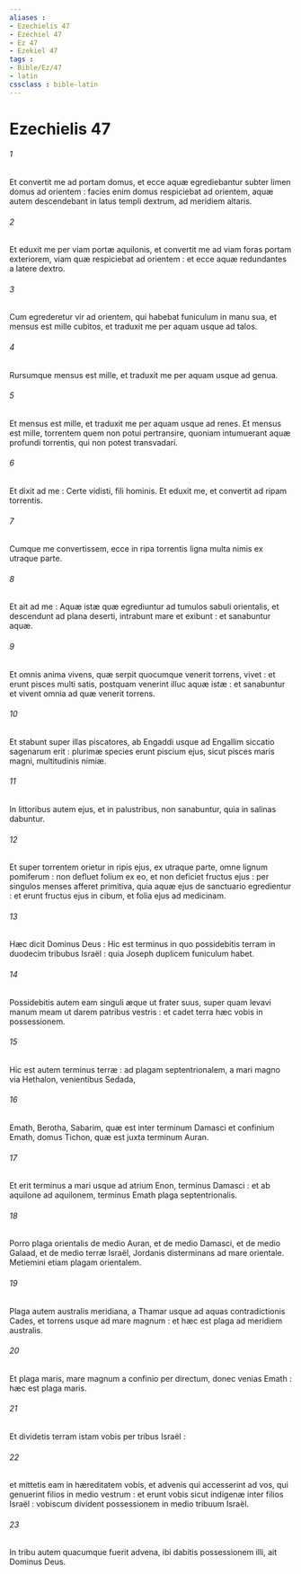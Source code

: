 ```yaml
---
aliases : 
- Ezechielis 47
- Ézéchiel 47
- Ez 47
- Ezekiel 47
tags : 
- Bible/Ez/47
- latin
cssclass : bible-latin
---
```


# Ezechielis 47

###### 1
Et convertit me ad portam domus, et ecce aquæ egrediebantur subter limen domus ad orientem : facies enim domus respiciebat ad orientem, aquæ autem descendebant in latus templi dextrum, ad meridiem altaris.
###### 2
Et eduxit me per viam portæ aquilonis, et convertit me ad viam foras portam exteriorem, viam quæ respiciebat ad orientem : et ecce aquæ redundantes a latere dextro.
###### 3
Cum egrederetur vir ad orientem, qui habebat funiculum in manu sua, et mensus est mille cubitos, et traduxit me per aquam usque ad talos.
###### 4
Rursumque mensus est mille, et traduxit me per aquam usque ad genua.
###### 5
Et mensus est mille, et traduxit me per aquam usque ad renes. Et mensus est mille, torrentem quem non potui pertransire, quoniam intumuerant aquæ profundi torrentis, qui non potest transvadari.
###### 6
Et dixit ad me : Certe vidisti, fili hominis. Et eduxit me, et convertit ad ripam torrentis.
###### 7
Cumque me convertissem, ecce in ripa torrentis ligna multa nimis ex utraque parte.
###### 8
Et ait ad me : Aquæ istæ quæ egrediuntur ad tumulos sabuli orientalis, et descendunt ad plana deserti, intrabunt mare et exibunt : et sanabuntur aquæ.
###### 9
Et omnis anima vivens, quæ serpit quocumque venerit torrens, vivet : et erunt pisces multi satis, postquam venerint illuc aquæ istæ : et sanabuntur et vivent omnia ad quæ venerit torrens.
###### 10
Et stabunt super illas piscatores, ab Engaddi usque ad Engallim siccatio sagenarum erit : plurimæ species erunt piscium ejus, sicut pisces maris magni, multitudinis nimiæ.
###### 11
In littoribus autem ejus, et in palustribus, non sanabuntur, quia in salinas dabuntur.
###### 12
Et super torrentem orietur in ripis ejus, ex utraque parte, omne lignum pomiferum : non defluet folium ex eo, et non deficiet fructus ejus : per singulos menses afferet primitiva, quia aquæ ejus de sanctuario egredientur : et erunt fructus ejus in cibum, et folia ejus ad medicinam.
###### 13
Hæc dicit Dominus Deus : Hic est terminus in quo possidebitis terram in duodecim tribubus Israël : quia Joseph duplicem funiculum habet.
###### 14
Possidebitis autem eam singuli æque ut frater suus, super quam levavi manum meam ut darem patribus vestris : et cadet terra hæc vobis in possessionem.
###### 15
Hic est autem terminus terræ : ad plagam septentrionalem, a mari magno via Hethalon, venientibus Sedada,
###### 16
Emath, Berotha, Sabarim, quæ est inter terminum Damasci et confinium Emath, domus Tichon, quæ est juxta terminum Auran.
###### 17
Et erit terminus a mari usque ad atrium Enon, terminus Damasci : et ab aquilone ad aquilonem, terminus Emath plaga septentrionalis.
###### 18
Porro plaga orientalis de medio Auran, et de medio Damasci, et de medio Galaad, et de medio terræ Israël, Jordanis disterminans ad mare orientale. Metiemini etiam plagam orientalem.
###### 19
Plaga autem australis meridiana, a Thamar usque ad aquas contradictionis Cades, et torrens usque ad mare magnum : et hæc est plaga ad meridiem australis.
###### 20
Et plaga maris, mare magnum a confinio per directum, donec venias Emath : hæc est plaga maris.
###### 21
Et dividetis terram istam vobis per tribus Israël :
###### 22
et mittetis eam in hæreditatem vobis, et advenis qui accesserint ad vos, qui genuerint filios in medio vestrum : et erunt vobis sicut indigenæ inter filios Israël : vobiscum divident possessionem in medio tribuum Israël.
###### 23
In tribu autem quacumque fuerit advena, ibi dabitis possessionem illi, ait Dominus Deus.
